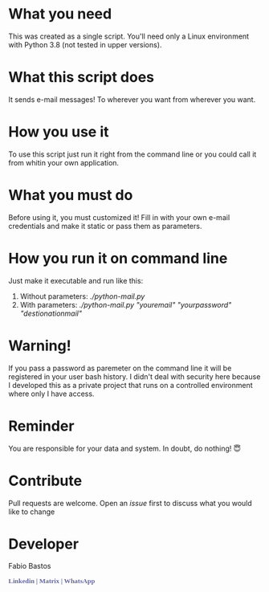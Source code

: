
# What you need

This was created as a single script. You'll need only a Linux environment with Python 3.8 (not tested in upper versions).

# What this script does

It sends e-mail messages! To wherever you want from wherever you want.

# How you use it

To use this script just run it right from the command line or you could call it from whitin your own application.

# What you must do

Before using it, you must customized it! Fill in with your own e-mail credentials and make it static or pass them as parameters.

# How you run it on command line

Just make it executable and run like this:

1) Without parameters: <i> ./python-mail.py </i>
2) With parameters: <i> ./python-mail.py "youremail" "yourpassword" "destionationmail" </i>

# Warning!

If you pass a password as paremeter on the command line it will be registered in your user bash history. I didn't deal with security here because I developed this as a private project that runs on a controlled environment where only I have access.

# Reminder

You are responsible for your data and system. In doubt, do nothing! 😇

# Contribute

Pull requests are welcome. Open an <i>issue</i> first to discuss what you would like to change

# Developer

Fabio Bastos

<p><span style="font-size: 10pt; color: #666699;"><strong><span style="text-decoration: none; font-family: times new roman, times, serif;"><a style="color: #666699; text-decoration: none;" title="F&aacute;bio Bastos at Linkedin" href="https://linkedin.com/in/facb69" target="_blank" rel="noopener noreferrer">Linkedin</a> | <span style="color: #666699;"><a style="color: #666699; text-decoration: none;" title="FACB69 Matrix Room" href="https://matrix.to/#/#facb69:chat.facb69.tec.br" target="_blank" rel="noopener noreferrer">Matrix </a>| </span></span></strong><strong><span style="text-decoration: none; font-family: times new roman, times, serif;"><a style="color: #666699; text-decoration: none;" title="F&aacute;bio Bastos at Whats App" href="https://linkwhats.app/8e6edd" target="_blank" rel="noopener noreferrer">WhatsApp</a></span></strong></span></p>
